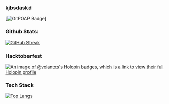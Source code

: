### kjbsdaskd
[![GitPOAP Badge](https://gitpoap-gh-badge.herokuapp.com/badges/volantxs)]


### Github Stats:
[![GitHub Streak](http://github-readme-streak-stats.herokuapp.com?user=volantxs&theme=dark&background=000000)](https://git.io/streak-stats)

### Hacktoberfest
[![An image of @volantxs's Holopin badges, which is a link to view their full Holopin profile](https://holopin.me/volantxs)](https://holopin.io/@volantxs)

### Tech Stack
[![Top Langs](https://github-readme-stats.vercel.app/api/top-langs/?username=volantxs&layout=compact&theme=vision-friendly-dark)](https://github.com/anuraghazra/github-readme-stats)
